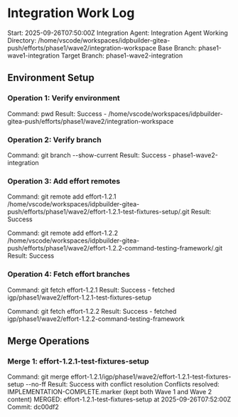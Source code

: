 # Integration Work Log
Start: 2025-09-26T07:50:00Z
Integration Agent: Integration Agent
Working Directory: /home/vscode/workspaces/idpbuilder-gitea-push/efforts/phase1/wave2/integration-workspace
Base Branch: phase1-wave1-integration
Target Branch: phase1-wave2-integration

## Environment Setup
### Operation 1: Verify environment
Command: pwd
Result: Success - /home/vscode/workspaces/idpbuilder-gitea-push/efforts/phase1/wave2/integration-workspace

### Operation 2: Verify branch
Command: git branch --show-current
Result: Success - phase1-wave2-integration

### Operation 3: Add effort remotes
Command: git remote add effort-1.2.1 /home/vscode/workspaces/idpbuilder-gitea-push/efforts/phase1/wave2/effort-1.2.1-test-fixtures-setup/.git
Result: Success

Command: git remote add effort-1.2.2 /home/vscode/workspaces/idpbuilder-gitea-push/efforts/phase1/wave2/effort-1.2.2-command-testing-framework/.git
Result: Success

### Operation 4: Fetch effort branches
Command: git fetch effort-1.2.1
Result: Success - fetched igp/phase1/wave2/effort-1.2.1-test-fixtures-setup

Command: git fetch effort-1.2.2
Result: Success - fetched igp/phase1/wave2/effort-1.2.2-command-testing-framework

## Merge Operations

### Merge 1: effort-1.2.1-test-fixtures-setup
Command: git merge effort-1.2.1/igp/phase1/wave2/effort-1.2.1-test-fixtures-setup --no-ff
Result: Success with conflict resolution
Conflicts resolved: IMPLEMENTATION-COMPLETE.marker (kept both Wave 1 and Wave 2 content)
MERGED: effort-1.2.1-test-fixtures-setup at 2025-09-26T07:52:00Z
Commit: dc00df2